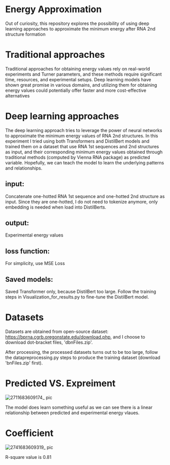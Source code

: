 # Energy Approximation
Out of curiosity, this repository explores the possibility of using deep learning approaches to approximate the minimum energy after RNA 2nd structure formation


# Traditional approaches
Traditional approaches for obtaining energy values rely on real-world experiments and Turner parameters, and these methods require significant time, resources, and experimental setups. Deep learning models have shown great promise in various domains, and utilizing them for obtaining energy values could potentially offer faster and more cost-effective alternatives

# Deep learning approaches
The deep learning approach tries to leverage the power of neural networks to approximate the minimum energy values of RNA 2nd structures. In this experiment I tried using both Transformers and DistilBert models and trained them on a dataset that use RNA 1st sequences and 2nd structures as input, and their corresponding minimum energy values obtained through traditional methods (computed by Vienna RNA package) as predicted variable. Hopefully, we can teach the model to learn the underlying patterns and relationships.
## input:
Concatenate one-hotted RNA 1st sequence and one-hotted 2nd structure as input. Since they are one-hotted, I do not need to tokenize anymore, only embedding is needed when load into DistilBerts.
## output: 
Experimental energy values
## loss function: 
For simplicity, use MSE Loss
## Saved models:
Saved Transformer only, because DistilBert too large. Follow the training steps in Visualization_for_results.py to fine-tune the DistilBert model.

# Datasets
Datasets are obtained from open-source dataset: https://bprna.cgrb.oregonstate.edu/download.php, and I choose to download dot-bracket files, 'dbnFiles.zip'.

After processing, the processed datasets turns out to be too large, follow the datapreprocessing.py steps to produce the training dataset (download 'bnFiles.zip' first).

# Predicted VS. Expreiment
![2711683609174_ pic](https://github.com/liangkunn/EnergyApproximation/assets/36016499/8d87e9f0-7fd3-4034-832b-42f0daa34c24)

The model does learn something useful as we can see there is a linear relationship between predicted and experimental energy vlaues. 

# Coefficient
![2741683609319_ pic](https://github.com/liangkunn/EnergyApproximation/assets/36016499/90239713-cfe4-4375-bde2-89d9214917c2)

R-square value is 0.81
